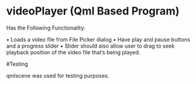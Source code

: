 # videoPlayer (Qml Based Program)

Has the Following Functionality:

• Loads a video file from File Picker dialog 
• Have play and pause buttons and a progress slider 
• Slider should also allow user to drag to seek playback position of the video file that’s being played.

#Testing

qmlscene was used for testing purposes.
